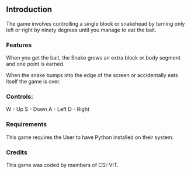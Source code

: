 ## Introduction 

The game involves controlling a single block or snakehead by turning only left or right by ninety degrees until you manage to eat the bait.

### Features

When you get the bait, the Snake grows an extra block or body segment and one point is earned.

When the snake bumps into the edge of the screen or accidentally eats itself the game is over.


### Controls:
W - Up
S - Down
A - Left
D - Right 

### Requirements

This game requires the User to have Python installed on their system.

### Credits

This game was coded by members of CSI-VIT.
